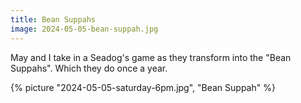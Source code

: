 ```yaml
---
title: Bean Suppahs
image: 2024-05-05-bean-suppah.jpg
---
```


May and I take in a Seadog's game as they transform into the "Bean Suppahs".
Which they do once a year.

<!--more-->

{% picture "2024-05-05-saturday-6pm.jpg", "Bean Suppah" %}
